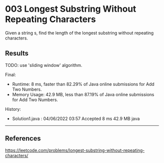 003 Longest Substring Without Repeating Characters
==================================================

Given a string s, find the length of the longest substring without repeating characters.

## Results

TODO: use 'sliding window' algorithm.

Final:
- Runtime: 8 ms, faster than 82.29% of Java online submissions for Add Two Numbers.
- Memory Usage: 42.9 MB, less than 87.19% of Java online submissions for Add Two Numbers.

History:
- Solution1.java : 04/06/2022 03:57	Accepted	8 ms	42.9 MB	java

---

## References

https://leetcode.com/problems/longest-substring-without-repeating-characters/